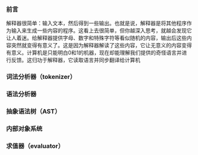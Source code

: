 ### 前言
解释器很简单：输入文本，然后得到一些输出。也就是说，解释器是将其他程序作为输入来生成一些内容的程序。这看上去很简单，但你越深入思考，就越会发现它让人着迷。给解释器提供字母、数字和特殊字符等看似随机的内容，输出后这些内容突然就变得有意义了。这是因为解释器解读了这些内容，它让无意义的内容变得有意义。计算机是只能明白0和1的机器，现在却能理解我们提供的奇怪语言并进行反馈。这归功于解释器，它读取语言并同步翻译给计算机

### 词法分析器（tokenizer）

### 语法分析器

### 抽象语法树（AST）

### 内部对象系统

### 求值器（evaluator）